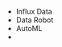 

 - Influx Data 
 - Data Robot
 - AutoML
 - 

<!--stackedit_data:
eyJoaXN0b3J5IjpbMTYzOTUyODI2Ml19
-->